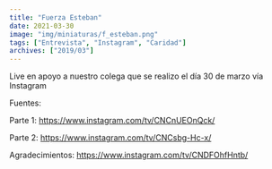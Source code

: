 ```yaml
---
title: "Fuerza Esteban"
date: 2021-03-30
image: "img/miniaturas/f_esteban.png"
tags: ["Entrevista", "Instagram", "Caridad"]
archives: ["2019/03"]
---
```


Live en apoyo a nuestro colega que se realizo el día 30 de marzo vía Instagram

Fuentes:

Parte 1: https://www.instagram.com/tv/CNCnUEOnQck/

Parte 2: https://www.instagram.com/tv/CNCsbg-Hc-x/

Agradecimientos: https://www.instagram.com/tv/CNDFOhfHntb/